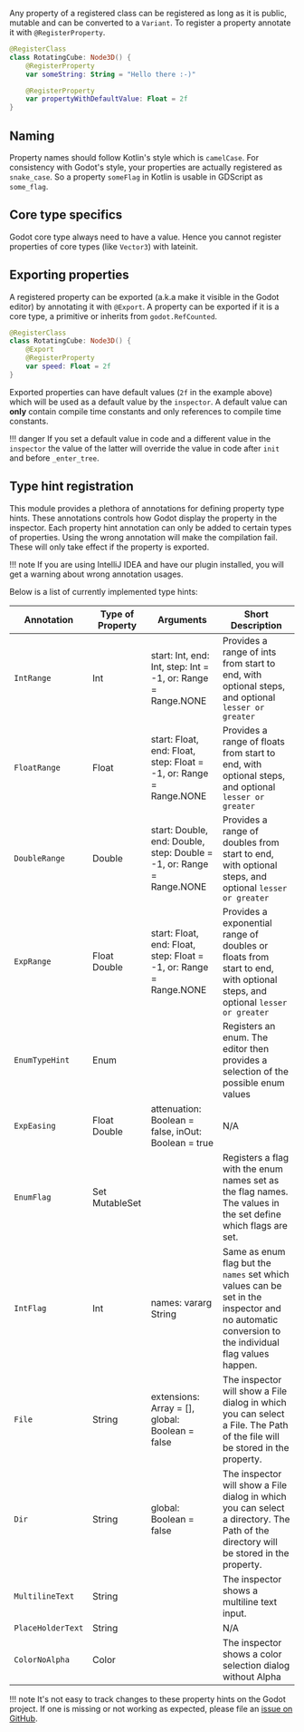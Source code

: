 Any property of a registered class can be registered as long as it is public, mutable and can be converted to a `Variant`.
To register a property annotate it with `@RegisterProperty`.

```kotlin
@RegisterClass
class RotatingCube: Node3D() {
    @RegisterProperty
    var someString: String = "Hello there :-)"

    @RegisterProperty
    var propertyWithDefaultValue: Float = 2f
}
```

## Naming

Property names should follow Kotlin's style which is `camelCase`. For consistency with Godot's style,
your properties are actually registered as `snake_case`. So a property `someFlag` in Kotlin is usable in GDScript as `some_flag`.

## Core type specifics

Godot core type always need to have a value. Hence you cannot register properties of core types (like `Vector3`) with lateinit.

## Exporting properties

A registered property can be exported (a.k.a make it visible in the Godot editor) by annotating it with `@Export`.
A property can be exported if it is a core type, a primitive or inherits from `godot.RefCounted`.

```kotlin
@RegisterClass
class RotatingCube: Node3D() {
    @Export
    @RegisterProperty
    var speed: Float = 2f
}
```

Exported properties can have default values (`2f` in the example above) which will be used as a default value by the `inspector`.
A default value can **only** contain compile time constants and only references to compile time constants.

!!! danger
    If you set a default value in code and a different value in the `inspector` the value of the latter will override the value in code after `init` and before `_enter_tree`.

## Type hint registration

This module provides a plethora of annotations for defining property type hints.
These annotations controls how Godot display the property in the inspector.
Each property hint annotation can only be added to certain types of properties.
Using the wrong annotation will make the compilation fail. These will only take effect if the property is exported.

!!! note
    If you are using IntelliJ IDEA and have our plugin installed, you will get a warning about wrong annotation usages.

Below is a list of currently implemented type hints:

| Annotation        | Type of Property           | Arguments                                                             | Short Description                                                                                                                                |
|-------------------|----------------------------|-----------------------------------------------------------------------|--------------------------------------------------------------------------------------------------------------------------------------------------|
| `IntRange`        | Int                        | start: Int, end: Int, step: Int = -1, or: Range = Range.NONE          | Provides a range of ints from start to end, with optional steps, and optional `lesser or greater`                                                |
| `FloatRange`      | Float                      | start: Float, end: Float, step: Float = -1, or: Range = Range.NONE    | Provides a range of floats from start to end, with optional steps, and optional `lesser or greater`                                              |
| `DoubleRange`     | Double                     | start: Double, end: Double, step: Double = -1, or: Range = Range.NONE | Provides a range of doubles from start to end, with optional steps, and optional `lesser or greater`                                             |
| `ExpRange`        | Float Double               | start: Float, end: Float, step: Float = -1, or: Range = Range.NONE    | Provides a exponential range of doubles or floats from start to end, with optional steps, and optional `lesser or greater`                       |
| `EnumTypeHint`    | Enum                       |                                                                       | Registers an enum. The editor then provides a selection of the possible enum values                                                              |
| `ExpEasing`       | Float Double               | attenuation: Boolean = false, inOut: Boolean = true                   | N/A                                                                                                                                              |
| `EnumFlag`        | Set<Enum> MutableSet<Enum> |                                                                       | Registers a flag with the enum names set as the flag names. The values in the set define which flags are set.                                    |
| `IntFlag`         | Int                        | names: vararg String                                                  | Same as enum flag but the `names` set which values can be set in the inspector and no automatic conversion to the individual flag values happen. |
| `File`            | String                     | extensions: Array<String> = [], global: Boolean = false               | The inspector will show a File dialog in which you can select a File. The Path of the file will be stored in the property.                       |
| `Dir`             | String                     | global: Boolean = false                                               | The inspector will show a File dialog in which you can select a directory. The Path of the directory will be stored in the property.             |
| `MultilineText`   | String                     |                                                                       | The inspector shows a multiline text input.                                                                                                      |
| `PlaceHolderText` | String                     |                                                                       | N/A                                                                                                                                              |
| `ColorNoAlpha`    | Color                      |                                                                       | The inspector shows a color selection dialog without Alpha                                                                                       |

!!! note
    It's not easy to track changes to these property hints on the Godot project. If one is missing or not working as expected, please file an [issue on GitHub](https://github.com/utopia-rise/godot-kotlin-jvm/issues).